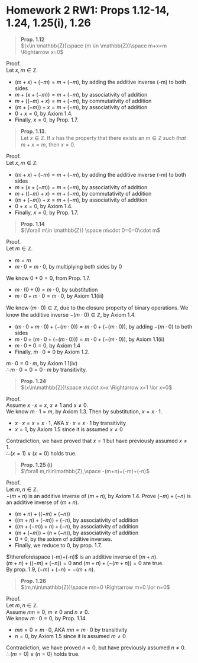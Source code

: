 # Homework 2 RW1: Props 1.12-14, 1.24, 1.25(i), 1.26

> **Prop. 1.12**  
> $(x\in \mathbb{Z})\space (m \in \mathbb{Z})\space m+x=m \Rightarrow x=0$

Proof.  
Let $x,m\in \mathbb{Z}$.  
- $(m+x)+(-m)=m+(-m)$, by adding the additive inverse (-m) to both sides
- $m+(x+(-m))=m+(-m)$, by associativity of addition
- $m+((-m)+x)=m+(-m)$, by commutativity of addition
- $(m+(-m))+x=m+(-m)$, by associativity of addition
- $0+x=0$, by Axiom 1.4.
- Finally, $x=0$, by Prop. 1.7. 

> **Prop. 1.13.**  
> Let $x\in \mathbb{Z}$. If $x$ has the property that there exists an $m\in \mathbb{Z}$ *such that* $m+x=m$, then $x=0$.

Proof.  
Let $x,m\in \mathbb{Z}$.  
- $(m+x)+(-m)=m+(-m)$, by adding the additive inverse (-m) to both sides
- $m+(x+(-m))=m+(-m)$, by associativity of addition
- $m+((-m)+x)=m+(-m)$, by commutativity of addition
- $(m+(-m))+x=m+(-m)$, by associativity of addition
- $0+x=0$, by Axiom 1.4.
- Finally, $x=0$, by Prop. 1.7. 

> **Prop. 1.14**  
> $(\forall m\in \mathbb{Z}) \space m\cdot 0=0=0\cdot m$

Proof.  
Let $m\in\mathbb{Z}$.  
- $m=m$
- $m\cdot0=m\cdot 0$, by multiplying both sides by $0$

We know $0+0=0$, from Prop. 1.7.  
- $m\cdot(0+0)=m\cdot 0$, by substitution
- $m\cdot 0 + m\cdot 0=m\cdot 0$, by Axiom 1.1(iii)

We know $(m\cdot 0)\in \mathbb{Z}$, due to the closure property of binary operations.
We know the additive inverse $-(m\cdot 0)\in \mathbb{Z}$, by Axiom 1.4.
- $(m\cdot 0+m\cdot 0)+(-(m\cdot 0))=m\cdot 0+(-(m\cdot 0))$, by adding $-(m\cdot 0)$ to both sides
- $m\cdot 0+(m\cdot 0+(-(m\cdot 0)))=m\cdot 0+(-(m\cdot 0))$, by Axiom 1.1(ii)
- $m\cdot 0+0=0$, by Axiom 1.4
- Finally, $m\cdot 0=0$ by Axiom 1.2.  

$m\cdot 0=0\cdot m$, by Axiom 1.1(iv)  
$\therefore m\cdot 0=0=0\cdot m$ by transitivity.  

> **Prop. 1.24**  
> $(x\in\mathbb{Z})\space x\cdot x=x \Rightarrow x=1 \lor x=0$

Proof.  
Assume $x\cdot x=x$, $x\neq1$ and $x\neq0$.  
We know $m\cdot1=m$, by Axiom 1.3.  Then by substitution, $x=x\cdot1$.
- $x\cdot x=x=x\cdot1$, AKA $x\cdot x=x\cdot1$ by transitivity
- $x=1$, by Axiom 1.5 since it is assumed $x\neq0$

Contradiction, we have proved that $x=1$ but have previously assumed $x\neq1$.  
$\therefore (x=1)\lor(x=0)$ holds true.

> **Prop. 1.25 (i)**  
> $\forall m,n\in\mathbb{Z},\space -(m+n)=(-m)+(-n)$ 

Proof.  
Let $m,n\in\mathbb{Z}$.  
$-(m+n)$ is an additive inverse of $(m+n)$, by Axiom 1.4.
Prove $(-m)+(-n)$ is an additive inverse of $(m+n)$.  
- $(m+n)+((-m)+(-n))$
- $((m+n) + (-m)) + (-n)$, by associativity of addition
- $((m+(-m)) + n) + (-n)$, by associativity of addition
- $(m+(-m))+(n+(-n))$, by associativity of addition
- $0+0$, by the axiom of additive inverses.
- Finally, we reduce to $0$, by prop. 1.7.

$\therefore\space (-m)+(-n)$ is an additive inverse of $(m+n)$.  
$(m+n)+((-m)+(-n))=0$ and $(m+n)+(-(m+n))=0$ are true.  
By prop. 1.9, $(-m)+(-n)=-(m+n)$.


> **Prop. 1.26**  
> $(m,n\in\mathbb{Z})\space mn=0 \Rightarrow m=0 \lor n=0$

Proof.  
Let $m,n\in\mathbb{Z}$.  
Assume $mn=0$, $m\neq0$ and $n\neq0$.  
We know $m\cdot0=0$, by Prop. 1.14.  
- $mn=0=m\cdot0$, AKA $mn=m\cdot0$ by transitivity
- $n=0$, by Axiom 1.5 since it is assumed $m\neq0$

Contradiction, we have proved $n=0$, but have previously assumed $n\neq0$.  
$\therefore(m=0)\lor(n=0)$ holds true.  